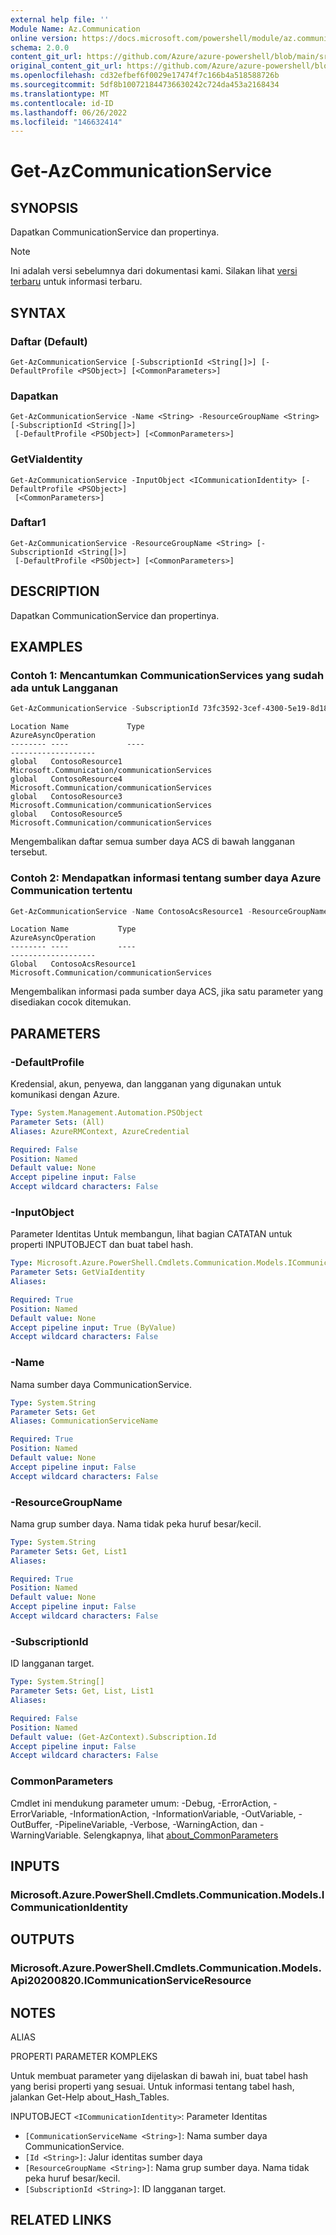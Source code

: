 ```yaml
---
external help file: ''
Module Name: Az.Communication
online version: https://docs.microsoft.com/powershell/module/az.communication/get-azcommunicationservice
schema: 2.0.0
content_git_url: https://github.com/Azure/azure-powershell/blob/main/src/Communication/help/Get-AzCommunicationService.md
original_content_git_url: https://github.com/Azure/azure-powershell/blob/main/src/Communication/help/Get-AzCommunicationService.md
ms.openlocfilehash: cd32efbef6f0029e17474f7c166b4a518588726b
ms.sourcegitcommit: 5df8b100721844736630242c724da453a2168434
ms.translationtype: MT
ms.contentlocale: id-ID
ms.lasthandoff: 06/26/2022
ms.locfileid: "146632414"
---
```

# Get-AzCommunicationService

## SYNOPSIS
Dapatkan CommunicationService dan propertinya.

> [!NOTE]
>Ini adalah versi sebelumnya dari dokumentasi kami. Silakan lihat [versi terbaru](/powershell/module/az.communication/get-azcommunicationservice) untuk informasi terbaru.

## SYNTAX

### Daftar (Default)
```
Get-AzCommunicationService [-SubscriptionId <String[]>] [-DefaultProfile <PSObject>] [<CommonParameters>]
```

### Dapatkan
```
Get-AzCommunicationService -Name <String> -ResourceGroupName <String> [-SubscriptionId <String[]>]
 [-DefaultProfile <PSObject>] [<CommonParameters>]
```

### GetViaIdentity
```
Get-AzCommunicationService -InputObject <ICommunicationIdentity> [-DefaultProfile <PSObject>]
 [<CommonParameters>]
```

### Daftar1
```
Get-AzCommunicationService -ResourceGroupName <String> [-SubscriptionId <String[]>]
 [-DefaultProfile <PSObject>] [<CommonParameters>]
```

## DESCRIPTION
Dapatkan CommunicationService dan propertinya.

## EXAMPLES

### Contoh 1: Mencantumkan CommunicationServices yang sudah ada untuk Langganan
```powershell
Get-AzCommunicationService -SubscriptionId 73fc3592-3cef-4300-5e19-8d18b65ce0e8
```

```output
Location Name             Type                                          AzureAsyncOperation
-------- ----             ----                                          -------------------
global   ContosoResource1   Microsoft.Communication/communicationServices
global   ContosoResource4   Microsoft.Communication/communicationServices
global   ContosoResource3   Microsoft.Communication/communicationServices
global   ContosoResource5   Microsoft.Communication/communicationServices
```

Mengembalikan daftar semua sumber daya ACS di bawah langganan tersebut.

### Contoh 2: Mendapatkan informasi tentang sumber daya Azure Communication tertentu
```powershell
Get-AzCommunicationService -Name ContosoAcsResource1 -ResourceGroupName ContosoResourceProvider1
```

```output
Location Name           Type                                          AzureAsyncOperation
-------- ----           ----                                          -------------------
Global   ContosoAcsResource1 Microsoft.Communication/communicationServices
```

Mengembalikan informasi pada sumber daya ACS, jika satu parameter yang disediakan cocok ditemukan.

## PARAMETERS

### -DefaultProfile
Kredensial, akun, penyewa, dan langganan yang digunakan untuk komunikasi dengan Azure.

```yaml
Type: System.Management.Automation.PSObject
Parameter Sets: (All)
Aliases: AzureRMContext, AzureCredential

Required: False
Position: Named
Default value: None
Accept pipeline input: False
Accept wildcard characters: False
```

### -InputObject
Parameter Identitas Untuk membangun, lihat bagian CATATAN untuk properti INPUTOBJECT dan buat tabel hash.

```yaml
Type: Microsoft.Azure.PowerShell.Cmdlets.Communication.Models.ICommunicationIdentity
Parameter Sets: GetViaIdentity
Aliases:

Required: True
Position: Named
Default value: None
Accept pipeline input: True (ByValue)
Accept wildcard characters: False
```

### -Name
Nama sumber daya CommunicationService.

```yaml
Type: System.String
Parameter Sets: Get
Aliases: CommunicationServiceName

Required: True
Position: Named
Default value: None
Accept pipeline input: False
Accept wildcard characters: False
```

### -ResourceGroupName
Nama grup sumber daya.
Nama tidak peka huruf besar/kecil.

```yaml
Type: System.String
Parameter Sets: Get, List1
Aliases:

Required: True
Position: Named
Default value: None
Accept pipeline input: False
Accept wildcard characters: False
```

### -SubscriptionId
ID langganan target.

```yaml
Type: System.String[]
Parameter Sets: Get, List, List1
Aliases:

Required: False
Position: Named
Default value: (Get-AzContext).Subscription.Id
Accept pipeline input: False
Accept wildcard characters: False
```

### CommonParameters
Cmdlet ini mendukung parameter umum: -Debug, -ErrorAction, -ErrorVariable, -InformationAction, -InformationVariable, -OutVariable, -OutBuffer, -PipelineVariable, -Verbose, -WarningAction, dan -WarningVariable. Selengkapnya, lihat [about_CommonParameters](http://go.microsoft.com/fwlink/?LinkID=113216)

## INPUTS

### Microsoft.Azure.PowerShell.Cmdlets.Communication.Models.ICommunicationIdentity

## OUTPUTS

### Microsoft.Azure.PowerShell.Cmdlets.Communication.Models.Api20200820.ICommunicationServiceResource

## NOTES

ALIAS

PROPERTI PARAMETER KOMPLEKS

Untuk membuat parameter yang dijelaskan di bawah ini, buat tabel hash yang berisi properti yang sesuai. Untuk informasi tentang tabel hash, jalankan Get-Help about_Hash_Tables.


INPUTOBJECT `<ICommunicationIdentity>`: Parameter Identitas
  - `[CommunicationServiceName <String>]`: Nama sumber daya CommunicationService.
  - `[Id <String>]`: Jalur identitas sumber daya
  - `[ResourceGroupName <String>]`: Nama grup sumber daya. Nama tidak peka huruf besar/kecil.
  - `[SubscriptionId <String>]`: ID langganan target.

## RELATED LINKS

